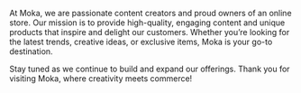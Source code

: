 At Moka, we are passionate content creators and proud owners of an online store. Our mission is to provide high-quality, engaging content and unique products that inspire and delight our customers. Whether you’re looking for the latest trends, creative ideas, or exclusive items, Moka is your go-to destination.

Stay tuned as we continue to build and expand our offerings. Thank you for visiting Moka, where creativity meets commerce!
